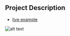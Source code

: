 ## Project Description

* [live example](https://partybrasil.github.io/website-templates/gunmetal-portal/)

![alt text](https://github.com/learning-zone/Website-Templates/blob/master/assets/Gunmetal.png "Gunmetal")
